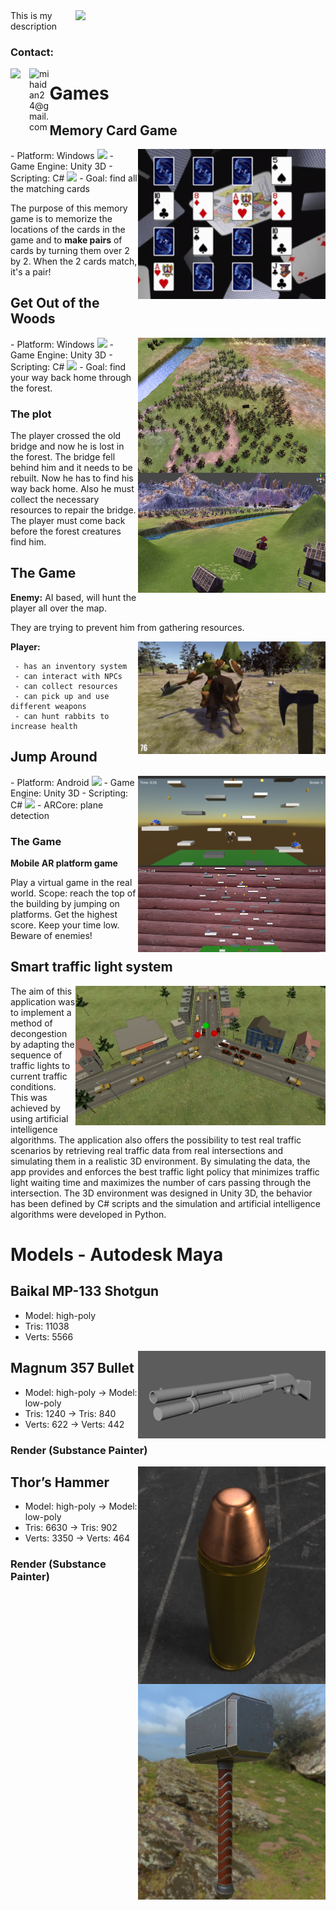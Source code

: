 <img src="https://cdni.iconscout.com/illustration/premium/thumb/programming-skills-1946874-1649524.png" align="right" width="400">
This is my description

### Contact: 
<a href="https://ro.linkedin.com/in/mihai-dan-239a3b185/ro?trk=people-guest_people_search-card"> <img src="https://th.bing.com/th/id/R.c3fcc390427d68b89647e834adf7fc87?rik=5W%2fa9g9fys8WDg&pid=ImgRaw&r=0" align="left" width=30></a> <img src="https://th.bing.com/th/id/R.19d40165c86c2e3c7ac1cfc4884b4f91?rik=3uyunXBvJvXjeA&pid=ImgRaw&r=0" align="left" width="32.5" title="mihaidan24@gmail.com"> 

# 
# Games

## Memory Card Game 
 <img class="pull-right"  src="https://github.com/SabiSabb/Games/blob/main/Picture7.png?raw=true" style="float:right" align = "right" width="300"> 
  - Platform: Windows <img class="pull-center"  src="https://th.bing.com/th/id/R.d19e43831fdcb56c6e67202a9a2e067d?rik=FjWpbvUUdG1GCg&riu=http%3a%2f%2ficons.iconarchive.com%2ficons%2fmartz90%2fcircle%2f512%2fwindows-8-icon.png&ehk=U6tNhb%2bBeTfNn0nAOlPk4kq0fMBCocoV03riVFQ5Cu8%3d&risl=&pid=ImgRaw&r=0" style="float:center" width="30">
 - Game Engine: Unity 3D 
 - Scripting: C# <img class="pull-center"  src="https://iconape.com/wp-content/png_logo_vector/c.png" style="float:center" width="30">
 - Goal: find all the matching cards

The purpose of this memory game is to memorize the locations of the cards in the game and to **make pairs** of cards by turning them over 2 by 2. When the 2 cards match, it's a pair!  

## Get Out of the Woods
<img class="pull-right"  src="https://github.com/SabiSabb/Games/blob/main/Picture21.png?raw=true" align="right" width="300">
 - Platform: Windows <img class="pull-center"  src="https://th.bing.com/th/id/R.d19e43831fdcb56c6e67202a9a2e067d?rik=FjWpbvUUdG1GCg&riu=http%3a%2f%2ficons.iconarchive.com%2ficons%2fmartz90%2fcircle%2f512%2fwindows-8-icon.png&ehk=U6tNhb%2bBeTfNn0nAOlPk4kq0fMBCocoV03riVFQ5Cu8%3d&risl=&pid=ImgRaw&r=0" style="float:center" width="30">
 - Game Engine: Unity 3D  
 - Scripting: C# <img class="pull-center"  src="https://iconape.com/wp-content/png_logo_vector/c.png" style="float:center" width="30">
 - Goal: find your way back home through the forest.
 
### The plot
<img class="pull-right"  src="https://github.com/SabiSabb/Games/blob/main/Picture6.png?raw=true" style="float:right" align="right" width="300"> The player crossed the old bridge and now he is lost in the forest. The bridge fell behind him and it needs to be rebuilt.
Now he has to find his way back home. Also he must collect the necessary resources to repair the bridge.
The player must come back before the forest creatures find him. 

## The Game
**Enemy:** AI based, will hunt the player all over the map.

They are trying to prevent him from gathering resources.

<img class="pull-right"  src="https://github.com/SabiSabb/Games/blob/main/Picture5.png?raw=true" style="float:right" align = "right" width="300">

 **Player:**
 
	 - has an inventory system
	 - can interact with NPCs
	 - can collect resources
	 - can pick up and use different weapons
	 - can hunt rabbits to increase health

## Jump Around
 <img class="pull-right"  src="https://github.com/SabiSabb/Games/blob/main/Picture3.png?raw=true" style="float:right" align="right" width="300"> 
 - Platform: Android <img class="pull-center"  src="https://th.bing.com/th/id/R.d83013e64c603607db7afef7b0dca538?rik=7qx1bwNU4huynA&pid=ImgRaw&r=0" style="float:center" width="30"> 
 - Game Engine: Unity 3D
 - Scripting: C# <img class="pull-center"  src="https://iconape.com/wp-content/png_logo_vector/c.png" style="float:center" width="30">  
 - ARCore: plane detection

### The Game
<img class="pull-right"  src="https://github.com/SabiSabb/Games/blob/main/Picture2.png?raw=true" style="float:right" align="right" width="300"> 

**Mobile AR platform game**

Play a virtual game in the real world. Scope: reach the top of the building by jumping on platforms. Get the highest score. Keep your time low. Beware of enemies!

## Smart traffic light system
<img class="pull-right"  src="https://github.com/SabiSabb/Games/blob/main/Picture1.png?raw=true" style="float:right" align="right" width="400">
The aim of this application was to implement a method of decongestion by adapting the sequence of traffic lights to current traffic conditions. This was achieved by using artificial intelligence algorithms. The application also offers the possibility to test real traffic scenarios by retrieving real traffic data from real intersections and simulating them in a realistic 3D environment. By simulating the data, the app provides and enforces the best traffic light policy that minimizes traffic light waiting time and maximizes the number of cars passing through the intersection. The 3D environment was designed in Unity 3D, the behavior has been defined by C# scripts and the simulation and artificial intelligence algorithms were developed in Python.

# Models - Autodesk Maya

## Baikal MP-133 Shotgun
- Model: high-poly
- Tris: 11038
- Verts: 5566

<img class="pull-right"  src="https://github.com/SabiSabb/Games/blob/main/Picture9.png?raw=true" style="float:right" align="center" width="300">

## Magnum 357 Bullet
 
- Model: high-poly  ->  Model: low-poly
- Tris: 1240        ->       Tris: 840
- Verts: 622        ->        Verts: 442

### Render (Substance Painter)
<img class="pull-right"  src="https://github.com/SabiSabb/Games/blob/main/Picture15.png?raw=true" style="float:right" align="middle" align="left" width="300">

## Thor’s Hammer

- Model: high-poly  ->  Model: low-poly
- Tris: 6630        ->        Tris: 902
- Verts: 3350       ->        Verts: 464

### Render (Substance Painter)
 <img class="pull-right"  src="https://github.com/SabiSabb/Games/blob/main/Picture20.jpg?raw=true" style="float:right" align="left" width="300">
 
 
